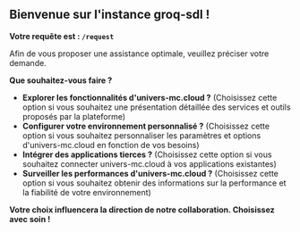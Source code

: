 ##  Bienvenue sur l'instance groq-sdl !

**Votre requête est : `/request`** 

Afin de vous proposer une assistance optimale, veuillez préciser votre demande.

  
**Que souhaitez-vous faire ?**

*  **Explorer les fonctionnalités d'univers-mc.cloud ?** (Choisissez cette option si vous souhaitez une présentation détaillée des services et outils proposés par la plateforme)
*  **Configurer votre environnement personnalisé ?** (Choisissez cette option si vous souhaitez personnaliser les paramètres et options d'univers-mc.cloud en fonction de vos besoins)
*  **Intégrer des applications tierces ?** (Choisissez cette option si vous souhaitez connecter univers-mc.cloud à vos applications existantes)
*  **Surveiller les performances d'univers-mc.cloud ?** (Choisissez cette option si vous souhaitez obtenir des informations sur la performance et la fiabilité de votre environnement)



**Votre choix influencera la direction de notre collaboration. Choisissez avec soin !** 
